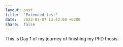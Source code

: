 ```yaml
---
layout: post
title:  "Extended test"
date:   2023-07-07 13:42:00 +0200
share:  false
---
```


This is Day 1 of my journey of finishing my PhD thesis.
